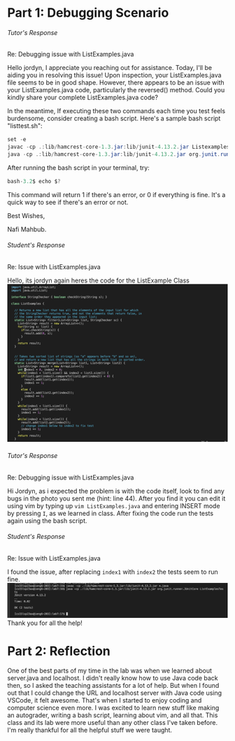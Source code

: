 # Part 1: Debugging Scenario
###### Tutor's Response

Re: Debugging issue with ListExamples.java

Hello jordyn, I appreciate you reaching out for assistance. 
Today, I'll be aiding you in resolving this issue! 
Upon inspection, your ListExamples.java file seems to be in good shape. However, there appears to be an issue with your ListExamples.java code, particularly the reversed() method. Could you kindly share your complete ListExamples.java code? 

In the meantime, If executing these two commands each time you test feels burdensome, consider creating a bash script. Here's a sample bash script "listtest.sh":
```java
set -e
javac -cp .:lib/hamcrest-core-1.3.jar:lib/junit-4.13.2.jar Listexamples.java
java -cp .:lib/hamcrest-core-1.3.jar:lib/junit-4.13.2.jar org.junit.runner.JUnitCore ListTests
```
After running the bash script in your terminal, try: 
```java
bash-3.2$ echo $?
```
This command will return 1 if there's an error, or 0 if everything is fine. It's a quick way to see if there's an error or not.

Best Wishes, 

Nafi Mahbub.

###### Student's Response

Re: Issue with ListExamples.java 

Hello, its jordyn again heres the code for the ListExample Class
![Image](step4.png)

###### Tutor's Response

Re: Debugging issue with ListExamples.java

Hi Jordyn, as i expected the problem is with the code itself, look to find any bugs in the photo you sent me (hint: line 44).
After you find it you can edit it using vim by typing up `vim ListExamples.java` and entering INSERT mode by pressing `I`, as we learned in class.
After fixing the code run the tests again using the bash script.

###### Student's Response

Re: Issue with ListExamples.java

I found the issue, after replacing `index1` with `index2` the tests seem to run fine.
![Image](step8.png)
Thank you for all the help!


# Part 2: Reflection
One of the best parts of my time in the lab was when we learned about server.java and localhost. I didn't really know how to use Java code back then, so I asked the teaching assistants for a lot of help. But when I found out that I could change the URL and localhost server with Java code using VSCode, it felt awesome. That's when I started to enjoy coding and computer science even more. I was excited to learn new stuff like making an autograder, writing a bash script, learning about vim, and all that. This class and its lab were more useful than any other class I've taken before. I'm really thankful for all the helpful stuff we were taught.
